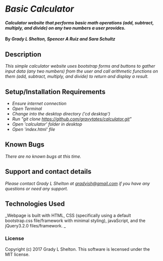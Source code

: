 # _Basic Calculator_

#### _Calculator website that performs basic math operations (add, subtract, multiply, and divide) on any two numbers a user provides._

#### By _Grady L Shelton, Spencer A Ruiz and Sara Schultz_

## Description

_This simple calculator website uses bootstrap forms and buttons to gather input data (any two numbers) from the user and call arithmetic functions on them (add, subtract, multiply, and divide) to return and display a result._

## Setup/Installation Requirements

* _Ensure internet connection_
* _Open Terminal_
* _Change into the desktop directory ('cd desktop')_
* _Run "git clone  https://github.com/gravytates/calculator.git"_
* _Open 'calculator' folder in desktop_
* _Open 'index.html' file_

## Known Bugs

_There are no known bugs at this time._

## Support and contact details

_Please contact Grady L Shelton at gradyish@gmail.com if you have any questions or need any support._

## Technologies Used

_Webpage is built with HTML, CSS (specifically using a default bootstrap.css file/framework with minimal styling), javaScript, and the jQuery3.2.0 files/framework. _

### License

Copyright (c) 2017 Grady L Shelton. This software is lecensed under the MIT license.
